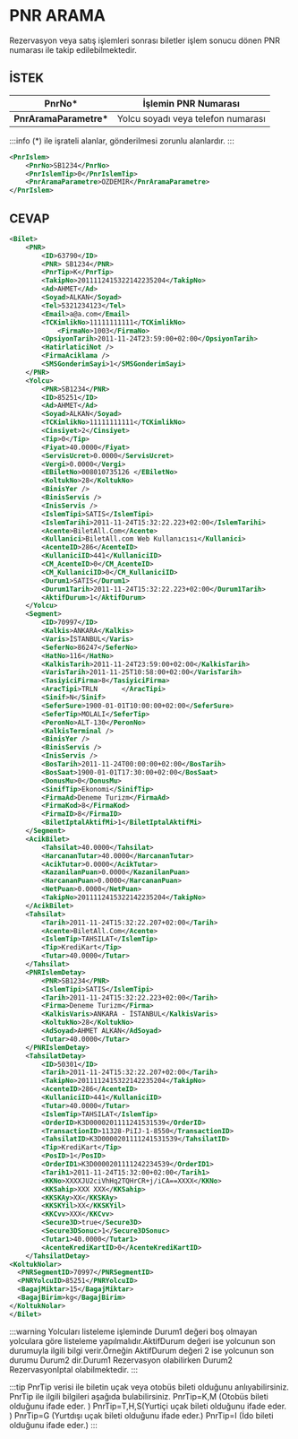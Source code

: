 # PNR ARAMA

Rezervasyon veya satış işlemleri sonrası biletler işlem sonucu dönen PNR numarası ile takip edilebilmektedir.

## İSTEK

| **PnrNo\***             | İşlemin PNR Numarası               |
| ----------------------- | ---------------------------------- |
| **PnrAramaParametre\*** | Yolcu soyadı veya telefon numarası |

:::info
(\*) ile işrateli alanlar, gönderilmesi zorunlu alanlardır.
:::

```xml
<PnrIslem>
	<PnrNo>SB1234</PnrNo>
	<PnrIslemTip>0</PnrIslemTip>
	<PnrAramaParametre>OZDEMIR</PnrAramaParametre>
</PnrIslem>
```

## CEVAP

```xml
<Bilet>
	<PNR>
		<ID>63790</ID>
		<PNR> SB1234</PNR>
		<PnrTip>K</PnrTip>
		<TakipNo>2011112415322142235204</TakipNo>
		<Ad>AHMET</Ad>
		<Soyad>ALKAN</Soyad>
		<Tel>5321234123</Tel>
		<Email>a@a.com</Email>
		<TCKimlikNo>11111111111</TCKimlikNo>
            <FirmaNo>1003</FirmaNo>
		<OpsiyonTarih>2011-11-24T23:59:00+02:00</OpsiyonTarih>
		<HatirlaticiNot />
		<FirmaAciklama />
		<SMSGonderimSayi>1</SMSGonderimSayi>
	</PNR>
	<Yolcu>
		<PNR>SB1234</PNR>
		<ID>85251</ID>
		<Ad>AHMET</Ad>
		<Soyad>ALKAN</Soyad>
		<TCKimlikNo>11111111111</TCKimlikNo>
		<Cinsiyet>2</Cinsiyet>
		<Tip>0</Tip>
		<Fiyat>40.0000</Fiyat>
		<ServisUcret>0.0000</ServisUcret>
		<Vergi>0.0000</Vergi>
		<EBiletNo>008010735126 </EBiletNo>
		<KoltukNo>28</KoltukNo>
		<BinisYer />
		<BinisServis />
		<InisServis />
		<IslemTipi>SATIS</IslemTipi>
		<IslemTarihi>2011-11-24T15:32:22.223+02:00</IslemTarihi>
		<Acente>BiletAll.Com</Acente>
		<Kullanici>BiletAll.com Web Kullanıcısı</Kullanici>
		<AcenteID>286</AcenteID>
		<KullaniciID>441</KullaniciID>
		<CM_AcenteID>0</CM_AcenteID>
		<CM_KullaniciID>0</CM_KullaniciID>
		<Durum1>SATIS</Durum1>
		<Durum1Tarih>2011-11-24T15:32:22.223+02:00</Durum1Tarih>
		<AktifDurum>1</AktifDurum>
	</Yolcu>
	<Segment>
		<ID>70997</ID>
		<Kalkis>ANKARA</Kalkis>
		<Varis>İSTANBUL</Varis>
		<SeferNo>86247</SeferNo>
		<HatNo>116</HatNo>
		<KalkisTarih>2011-11-24T23:59:00+02:00</KalkisTarih>
		<VarisTarih>2011-11-25T10:58:00+02:00</VarisTarih>
		<TasiyiciFirma>8</TasiyiciFirma>
		<AracTipi>TRLN      </AracTipi>
		<Sinif>N</Sinif>
		<SeferSure>1900-01-01T10:00:00+02:00</SeferSure>
		<SeferTip>MOLALI</SeferTip>
		<PeronNo>ALT-130</PeronNo>
		<KalkisTerminal />
		<BinisYer />
		<BinisServis />
		<InisServis />
		<BosTarih>2011-11-24T00:00:00+02:00</BosTarih>
		<BosSaat>1900-01-01T17:30:00+02:00</BosSaat>
		<DonusMu>0</DonusMu>
		<SinifTip>Ekonomi</SinifTip>
		<FirmaAd>Deneme Turizm</FirmaAd>
		<FirmaKod>8</FirmaKod>
		<FirmaID>8</FirmaID>
		<BiletIptalAktifMi>1</BiletIptalAktifMi>
	</Segment>
	<AcikBilet>
		<Tahsilat>40.0000</Tahsilat>
		<HarcananTutar>40.0000</HarcananTutar>
		<AcikTutar>0.0000</AcikTutar>
		<KazanilanPuan>0.0000</KazanilanPuan>
		<HarcananPuan>0.0000</HarcananPuan>
		<NetPuan>0.0000</NetPuan>
		<TakipNo>2011112415322142235204</TakipNo>
	</AcikBilet>
	<Tahsilat>
		<Tarih>2011-11-24T15:32:22.207+02:00</Tarih>
		<Acente>BiletAll.Com</Acente>
		<IslemTip>TAHSILAT</IslemTip>
		<Tip>KrediKart</Tip>
		<Tutar>40.0000</Tutar>
	</Tahsilat>
	<PNRIslemDetay>
		<PNR>SB1234</PNR>
		<IslemTipi>SATIS</IslemTipi>
		<Tarih>2011-11-24T15:32:22.223+02:00</Tarih>
		<Firma>Deneme Turizm</Firma>
		<KalkisVaris>ANKARA - İSTANBUL</KalkisVaris>
		<KoltukNo>28</KoltukNo>
		<AdSoyad>AHMET ALKAN</AdSoyad>
		<Tutar>40.0000</Tutar>
	</PNRIslemDetay>
	<TahsilatDetay>
		<ID>50301</ID>
		<Tarih>2011-11-24T15:32:22.207+02:00</Tarih>
		<TakipNo>2011112415322142235204</TakipNo>
		<AcenteID>286</AcenteID>
		<KullaniciID>441</KullaniciID>
		<Tutar>40.0000</Tutar>
		<IslemTip>TAHSILAT</IslemTip>
		<OrderID>K3D0000201111241531539</OrderID>
		<TransactionID>11328-PiIJ-1-8550</TransactionID>
		<TahsilatID>K3D0000201111241531539</TahsilatID>
		<Tip>KrediKart</Tip>
		<PosID>1</PosID>
		<OrderID1>K3D0000201111242234539</OrderID1>
		<Tarih1>2011-11-24T15:32:00+02:00</Tarih1>
		<KKNo>XXXXJU2ciVhHq2TQHrCR+j/iCA==XXXX</KKNo>
		<KKSahip>XXX XXX</KKSahip>
		<KKSKAy>XX</KKSKAy>
		<KKSKYil>XX</KKSKYil>
		<KKCvv>XXX</KKCvv>
		<Secure3D>true</Secure3D>
		<Secure3DSonuc>1</Secure3DSonuc>
		<Tutar1>40.0000</Tutar1>
		<AcenteKrediKartID>0</AcenteKrediKartID>
	</TahsilatDetay>
<KoltukNolar>
  <PNRSegmentID>70997</PNRSegmentID>
  <PNRYolcuID>85251</PNRYolcuID>
  <BagajMiktar>15</BagajMiktar>
  <BagajBirim>kg</BagajBirim>
</KoltukNolar>
</Bilet>
```

:::warning
Yolcuları listeleme işleminde Durum1 değeri boş olmayan yolculara göre listeleme yapılmalıdır.AktifDurum değeri ise yolcunun son durumuyla ilgili bilgi verir.Örneğin AktifDurum değeri 2 ise yolcunun son durumu Durum2 dir.Durum1 Rezervasyon olabilirken Durum2 RezervasyonIptal olabilmektedir.
:::

:::tip
PnrTip verisi ile biletin uçak veya otobüs bileti olduğunu anlıyabilirsiniz. PnrTip ile ilgili bilgileri aşağıda bulabilirsiniz.
PnrTip=K,M (Otobüs bileti olduğunu ifade eder. )
PnrTip=T,H,S(Yurtiçi uçak bileti olduğunu ifade eder. )
PnrTip=G (Yurtdışı uçak bileti olduğunu ifade eder.)
PnrTip=I (İdo bileti olduğunu ifade eder.)
:::
